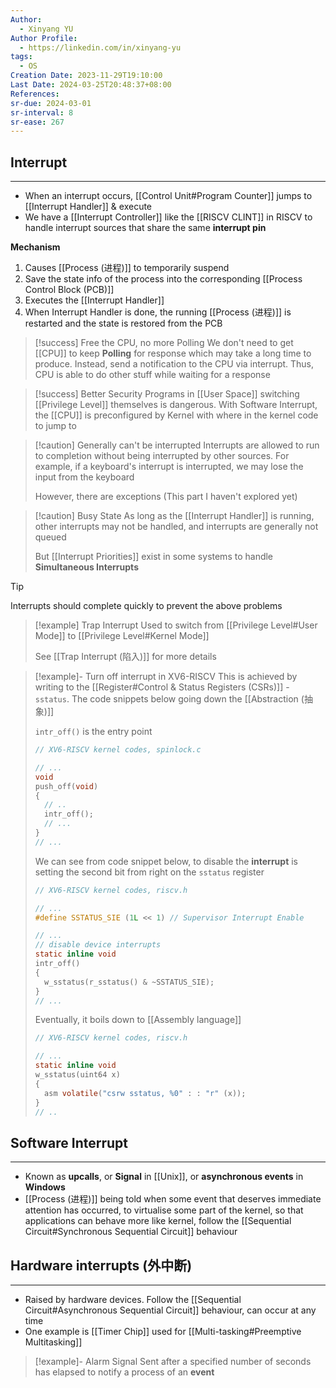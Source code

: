 ```yaml
---
Author:
  - Xinyang YU
Author Profile:
  - https://linkedin.com/in/xinyang-yu
tags:
  - OS
Creation Date: 2023-11-29T19:10:00
Last Date: 2024-03-25T20:48:37+08:00
References: 
sr-due: 2024-03-01
sr-interval: 8
sr-ease: 267
---
```

## Interrupt
---
- When an interrupt occurs, [[Control Unit#Program Counter]] jumps to [[Interrupt Handler]] & execute 
- We have a [[Interrupt Controller]] like the [[RISCV CLINT]] in RISCV to handle interrupt sources that share the same **interrupt pin**

**Mechanism**
1. Causes [[Process (进程)]] to temporarily suspend
2. Save the state info of the process into the corresponding [[Process Control Block (PCB)]]
3. Executes the [[Interrupt Handler]]
4. When Interrupt Handler is done, the running [[Process (进程)]] is restarted and the state is restored from the PCB

>[!success] Free the CPU, no more Polling
> We don't need to get [[CPU]] to keep **Polling** for response which may take a long time to produce. Instead, send a notification to the CPU via interrupt. Thus, CPU is able to do other stuff while waiting for a response 


>[!success] Better Security
> Programs in [[User Space]] switching [[Privilege Level]] themselves is dangerous. With Software Interrupt, the [[CPU]] is preconfigured by Kernel with where in the kernel code to jump to



>[!caution] Generally can't be interrupted
> Interrupts are allowed to run to completion without being interrupted by other sources. For example, if a keyboard's interrupt is interrupted, we may lose the input from the keyboard
> 
> However, there are exceptions (This part I haven't explored yet)

>[!caution] Busy State
> As long as the [[Interrupt Handler]] is running, other interrupts may not be handled, and interrupts are generally not queued
> 
> But [[Interrupt Priorities]] exist in some systems to handle **Simultaneous Interrupts**

>[!tip]
>Interrupts should complete quickly to prevent the above problems

>[!example] Trap Interrupt
> Used to switch from [[Privilege Level#User Mode]] to [[Privilege Level#Kernel Mode]]
> 
> See [[Trap Interrupt (陷入)]] for more details

>[!example]- Turn off interrupt in XV6-RISCV
> This is achieved by writing to the [[Register#Control & Status Registers (CSRs)]] - `sstatus`. The code snippets below going down the [[Abstraction (抽象)]] 
> 
> `intr_off()` is the entry point
> ```c {8} title="spinlock.c"
> // XV6-RISCV kernel codes, spinlock.c
> 
> // ...
> void
> push_off(void)
> {
>   // ..
>   intr_off();
>   // ...
> }
> // ...
> ```
> 
> We can see from code snippet below, to disable the **interrupt** is setting the second bit from right on the `sstatus` register
> ```c {11} title="riscv.h"
> // XV6-RISCV kernel codes, riscv.h
> 
> // ...
> #define SSTATUS_SIE (1L << 1) // Supervisor Interrupt Enable
> 
> // ...
> // disable device interrupts
> static inline void
> intr_off()
> {
>   w_sstatus(r_sstatus() & ~SSTATUS_SIE);
> }
> // ...
> ```
> 
> Eventually, it boils down to [[Assembly language]]
> ```c {7} title="riscv.h"
> // XV6-RISCV kernel codes, riscv.h
> 
> // ...
> static inline void 
> w_sstatus(uint64 x)
> {
>   asm volatile("csrw sstatus, %0" : : "r" (x));
> }
> // ..
> ```

## Software Interrupt
---
- Known as **upcalls**, or **Signal** in [[Unix]], or **asynchronous events** in **Windows**
- [[Process (进程)]] being told when some event that deserves immediate attention has occurred, to virtualise some part of the kernel, so that applications can behave more like kernel, follow the [[Sequential Circuit#Synchronous Sequential Circuit]] behaviour







## Hardware interrupts (外中断)
---
- Raised by hardware devices. Follow the [[Sequential Circuit#Asynchronous Sequential Circuit]] behaviour, can occur at any time
- One example is [[Timer Chip]] used for [[Multi-tasking#Preemptive Multitasking]]

>[!example]- Alarm Signal
> Sent after a specified number of seconds has elapsed to notify a process of an **event**